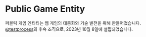 # Public Game Entity

퍼블릭 게임 엔티티는 웹 게임의 대중화와 기술 발전을 위해 만들어졌습니다. 
[@testprocess](https://github.com/testprocess)의 후속 조직으로, 2023년 10월 8일에 설립되었습니다. 
